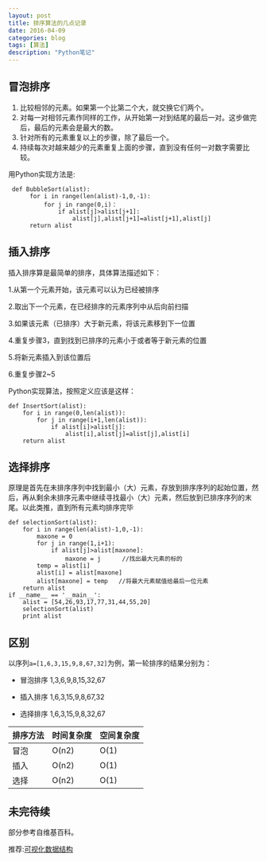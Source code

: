 ```yaml
---
layout: post
title: 排序算法的几点记录
date: 2016-04-09
categories: blog
tags: [算法]
description: "Python笔记"
---
```


## 冒泡排序
1. 比较相邻的元素。如果第一个比第二个大，就交换它们两个。
2. 对每一对相邻元素作同样的工作，从开始第一对到结尾的最后一对。这步做完后，最后的元素会是最大的数。
3. 针对所有的元素重复以上的步骤，除了最后一个。
4. 持续每次对越来越少的元素重复上面的步骤，直到没有任何一对数字需要比较。

用Python实现方法是:

```
 def BubbleSort(alist):
      for i in range(len(alist)-1,0,-1):
          for j in range(0,i)：
              if alist[j]>alist[j+1]:
                  alist[j],alist[j+1]=alist[j+1],alist[j]
      return alist
```

## 插入排序
插入排序算是最简单的排序，具体算法描述如下：

1.从第一个元素开始，该元素可以认为已经被排序

2.取出下一个元素，在已经排序的元素序列中从后向前扫描

3.如果该元素（已排序）大于新元素，将该元素移到下一位置

4.重复步骤3，直到找到已排序的元素小于或者等于新元素的位置

5.将新元素插入到该位置后

6.重复步骤2~5

Python实现算法，按照定义应该是这样：

```
def InsertSort(alist):
    for i in range(0,len(alist)):
        for j in range(i+1,len(alist)):
            if alist[i]>alist[j]:
                alist[i],alist[j]=alist[j],alist[i]
    return alist
```



## 选择排序

原理是首先在未排序序列中找到最小（大）元素，存放到排序序列的起始位置，然后，再从剩余未排序元素中继续寻找最小（大）元素，然后放到已排序序列的末尾。以此类推，直到所有元素均排序完毕
```
def selectionSort(alist):
    for i in range(len(alist)-1,0,-1):
        maxone = 0
        for j in range(1,i+1):
            if alist[j]>alist[maxone]:
                maxone = j      //找出最大元素的标的
        temp = alist[i]
        alist[i] = alist[maxone]
        alist[maxone] = temp   //将最大元素赋值给最后一位元素
    return alist
if __name__ == '__main__':
    alist = [54,26,93,17,77,31,44,55,20]
    selectionSort(alist)
    print alist
```
## 区别

以序列`a=[1,6,3,15,9,8,67,32]`为例，第一轮排序的结果分别为：

- 冒泡排序 1,3,6,9,8,15,32,67

- 插入排序 1,6,3,15,9,8,67,32

- 选择排序 1,6,3,15,9,8,32,67

排序方法 | 时间复杂度 | 空间复杂度
----     |------      |----
冒泡     |  O(n2)     | O(1)
插入     |  O(n2)     | O(1)
选择     |  O(n2)     | O(1)

## 未完待续

部分参考自维基百科。

推荐:[可视化数据结构](http://zh.visualgo.net/)

